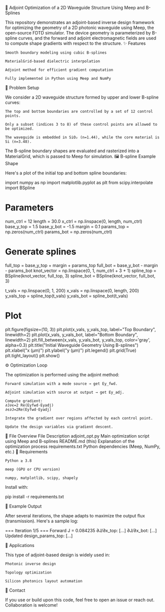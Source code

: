 🧠 Adjoint Optimization of a 2D Waveguide Structure Using Meep and B-Splines

This repository demonstrates an adjoint-based inverse design framework for optimizing the geometry of a 2D photonic waveguide using Meep, the open-source FDTD simulator. The device geometry is parameterized by B-spline curves, and the forward and adjoint electromagnetic fields are used to compute shape gradients with respect to the structure.
✨ Features

    Smooth boundary modeling using cubic B-splines

    MaterialGrid-based dielectric interpolation

    Adjoint method for efficient gradient computation

    Fully implemented in Python using Meep and NumPy

📐 Problem Setup

We consider a 2D waveguide structure formed by upper and lower B-spline curves:

    The top and bottom boundaries are controlled by a set of 12 control points.

    Only a subset (indices 3 to 8) of these control points are allowed to be optimized.

    The waveguide is embedded in SiO₂ (n=1.44), while the core material is Si (n=3.48).

The B-spline boundary shapes are evaluated and rasterized into a MaterialGrid, which is passed to Meep for simulation.
🖼️ B-spline Example Shape

Here's a plot of the initial top and bottom spline boundaries:

import numpy as np
import matplotlib.pyplot as plt
from scipy.interpolate import BSpline

# Parameters
num_ctrl = 12
length = 30.0
x_ctrl = np.linspace(0, length, num_ctrl)
base_y_top = 1.5
base_y_bot = -1.5
margin = 0.1
params_top = np.zeros(num_ctrl)
params_bot = np.zeros(num_ctrl)

# Generate splines
full_top = base_y_top + margin + params_top
full_bot = base_y_bot - margin - params_bot
knot_vector = np.linspace(0, 1, num_ctrl + 3 + 1)
spline_top = BSpline(knot_vector, full_top, 3)
spline_bot = BSpline(knot_vector, full_bot, 3)

t_vals = np.linspace(0, 1, 200)
x_vals = np.linspace(0, length, 200)
y_vals_top = spline_top(t_vals)
y_vals_bot = spline_bot(t_vals)

# Plot
plt.figure(figsize=(10, 3))
plt.plot(x_vals, y_vals_top, label="Top Boundary", linewidth=2)
plt.plot(x_vals, y_vals_bot, label="Bottom Boundary", linewidth=2)
plt.fill_between(x_vals, y_vals_bot, y_vals_top, color='gray', alpha=0.3)
plt.title("Initial Waveguide Geometry Using B-splines")
plt.xlabel("x (μm)")
plt.ylabel("y (μm)")
plt.legend()
plt.grid(True)
plt.tight_layout()
plt.show()

⚙️ Optimization Loop

The optimization is performed using the adjoint method:

    Forward simulation with a mode source → get Ey_fwd.

    Adjoint simulation with source at output → get Ey_adj.

    Compute gradient:
    ∂J∂ϵ=2 Re(Eyfwd⋅Eyadj)
    ∂ϵ∂J​=2Re(Eyfwd​⋅Eyadj​)

    Integrate the gradient over regions affected by each control point.

    Update the design variables via gradient descent.

📁 File Overview
File	Description
adjoint_opt.py	Main optimization script using Meep and B-splines
README.md (this)	Explanation of the optimization process
requirements.txt	Python dependencies (Meep, NumPy, etc.)
🔧 Requirements

    Python ≥ 3.8

    meep (GPU or CPU version)

    numpy, matplotlib, scipy, shapely

Install with:

pip install -r requirements.txt

🧪 Example Output

After several iterations, the shape adapts to maximize the output flux (transmission). Here's a sample log:

=== Iteration 1/5 ===
Forward J = 0.084235
∂J/∂x_top: [...]
∂J/∂x_bot: [...]
Updated design_params_top: [...]

🔬 Applications

This type of adjoint-based design is widely used in:

    Photonic inverse design

    Topology optimization

    Silicon photonics layout automation

📮 Contact

If you use or build upon this code, feel free to open an issue or reach out. Collaboration is welcome!
